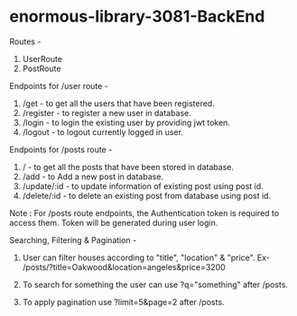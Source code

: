 # enormous-library-3081-BackEnd

Routes -
1. UserRoute
2. PostRoute

Endpoints for /user route -
1. /get - to get all the users that have been registered.
2. /register - to register a new user in database.
3. /login - to login the existing user by providing jwt token.
4. /logout - to logout currently logged in user.

Endpoints for /posts route -
1. / - to get all the posts that have been stored in database.
2. /add - to Add a new post in database.
3. /update/:id - to update information of existing post using post id.
4. /delete/:id - to delete an existing post from database using post id.

Note : For /posts route endpoints, the Authentication token is required to access them. Token will be generated during user login.

Searching, Filtering & Pagination - 
1. User can filter houses according to "title", "location" & "price".
   Ex-    /posts/?title=Oakwood&location=angeles&price=3200

2. To search for something the user can use ?q="something" after /posts.
   
3. To apply pagination use ?limit=5&page=2 after /posts.
